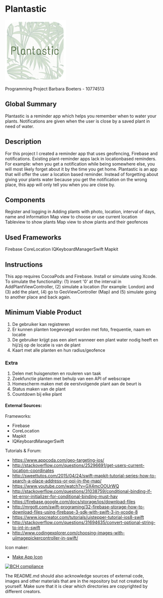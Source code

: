 # Plantastic
<img src="https://github.com/barbaraboeters/barbaraboeters-project/blob/master/doc/Afbeelding4.png" width="200px" height="200px" />

Programming Project
Barbara Boeters - 10774513

## Global Summary
Plantastic is a reminder app which helps you remember when to water your plants. Notifications are given when the user is close by a saved plant in need of water. 

## Description
For this project I created a reminder app that uses geofencing, Firebase and notifications. Existing plant-reminder apps lack in locationbased reminders. For example: when you get a notification while being somewhere else, you will most likely forget about it by the time you get home. Plantastic is an app that will offer the user a location based reminder. Instead of forgetting about giving your plants water because you get the notification on the wrong place, this app will only tell you when you are close by. 

## Components
Register and logging in
Adding plants with photo, location, interval of days, name and information
Map view to choose or use current location
Tableview to show plants 
Map view to show plants and their geofences

## Used Frameworks
Firebase
CoreLocation
IQKeyboardManagerSwift
Mapkit

## Instructions
This app requires CocoaPods and Firebase. Install or simulate using Xcode. To simulate the functionality: (1) insert '0' at the interval in AddPlantViewController, (2) simulate a location (for example: London) and (3) add the plant, (4) go to GeoViewController (Map) and (5) simulate going to another place and back again. 

## Minimum Viable Product
1. De gebruiker kan registreren 
2. Er kunnen planten toegevoegd worden met foto, frequentie, naam en locatie
3. De gebruiker krijgt pas een alert wanneer een plant water nodig heeft en hij/zij op de locatie is van de plant
4. Kaart met alle planten en hun radius/geofence

### Extra 
1. Delen met huisgenoten en rouleren van taak
2. Zoekfunctie planten met behulp van een API of webscrape
3. Homescherm maken met de eerstvolgende plant aan de beurt is
4. Status maken van de plant
5. Countdown bij elke plant

#### External Sources:
Frameworks:
- Firebase
- CoreLocation
- Mapkit
- IQKeyboardManagerSwift

Tutorials & Forum: 
- https://www.appcoda.com/geo-targeting-ios/
- http://stackoverflow.com/questions/25296691/get-users-current-location-coordinates
- http://sweettutos.com/2015/04/24/swift-mapkit-tutorial-series-how-to-search-a-place-address-or-poi-in-the-map/
- https://www.youtube.com/watch?v=GX4mcOOUrWQ
- http://stackoverflow.com/questions/31038759/conditional-binding-if-let-error-initializer-for-conditional-binding-must-hav
- https://firebase.google.com/docs/storage/ios/download-files
- http://mrgott.com/swift-programing/32-firebase-storage-how-to-download-files-using-firebase-3-sdk-with-swift-3-in-xcode-8
- https://www.ioscreator.com/tutorials/uistepper-tutorial-ios8-swift
- http://stackoverflow.com/questions/31694635/convert-optional-string-to-int-in-swift
- http://www.codingexplorer.com/choosing-images-with-uiimagepickercontroller-in-swift/

Icon maker: 
- [Make App Icon](https://makeappicon.com)

[![BCH compliance](https://bettercodehub.com/edge/badge/BarbaraBoeters/barbaraboeters-project)](https://bettercodehub.com)



The README.md should also acknowledge sources of external code, images and other materials that are in the repository but not created by yourself. Make sure that it is clear which directories are copyrighted by different creators.

